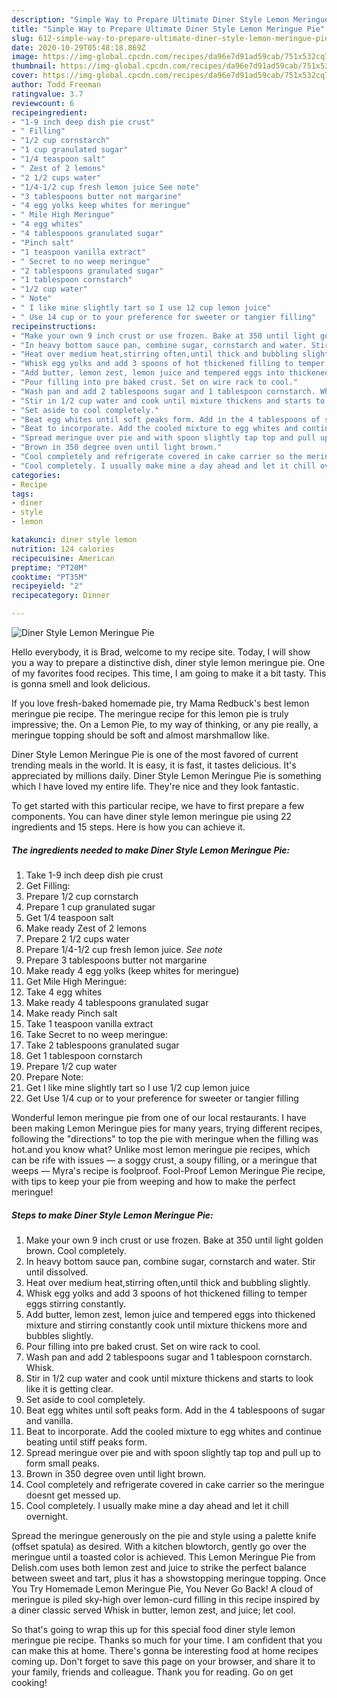 ```yaml
---
description: "Simple Way to Prepare Ultimate Diner Style Lemon Meringue Pie"
title: "Simple Way to Prepare Ultimate Diner Style Lemon Meringue Pie"
slug: 612-simple-way-to-prepare-ultimate-diner-style-lemon-meringue-pie
date: 2020-10-29T05:48:18.869Z
image: https://img-global.cpcdn.com/recipes/da96e7d91ad59cab/751x532cq70/diner-style-lemon-meringue-pie-recipe-main-photo.jpg
thumbnail: https://img-global.cpcdn.com/recipes/da96e7d91ad59cab/751x532cq70/diner-style-lemon-meringue-pie-recipe-main-photo.jpg
cover: https://img-global.cpcdn.com/recipes/da96e7d91ad59cab/751x532cq70/diner-style-lemon-meringue-pie-recipe-main-photo.jpg
author: Todd Freeman
ratingvalue: 3.7
reviewcount: 6
recipeingredient:
- "1-9 inch deep dish pie crust"
- " Filling"
- "1/2 cup cornstarch"
- "1 cup granulated sugar"
- "1/4 teaspoon salt"
- " Zest of 2 lemons"
- "2 1/2 cups water"
- "1/4-1/2 cup fresh lemon juice See note"
- "3 tablespoons butter not margarine"
- "4 egg yolks keep whites for meringue"
- " Mile High Meringue"
- "4 egg whites"
- "4 tablespoons granulated sugar"
- "Pinch salt"
- "1 teaspoon vanilla extract"
- " Secret to no weep meringue"
- "2 tablespoons granulated sugar"
- "1 tablespoon cornstarch"
- "1/2 cup water"
- " Note"
- " I like mine slightly tart so I use 12 cup lemon juice"
- " Use 14 cup or to your preference for sweeter or tangier filling"
recipeinstructions:
- "Make your own 9 inch crust or use frozen. Bake at 350 until light golden brown. Cool completely."
- "In heavy bottom sauce pan, combine sugar, cornstarch and water. Stir until dissolved."
- "Heat over medium heat,stirring often,until thick and bubbling slightly."
- "Whisk egg yolks and add 3 spoons of hot thickened filling to temper eggs stirring constantly."
- "Add butter, lemon zest, lemon juice and tempered eggs into thickened mixture and stirring constantly cook until mixture thickens more and bubbles slightly."
- "Pour filling into pre baked crust. Set on wire rack to cool."
- "Wash pan and add 2 tablespoons sugar and 1 tablespoon cornstarch. Whisk."
- "Stir in 1/2 cup water and cook until mixture thickens and starts to look like it is getting clear."
- "Set aside to cool completely."
- "Beat egg whites until soft peaks form. Add in the 4 tablespoons of sugar and vanilla."
- "Beat to incorporate. Add the cooled mixture to egg whites and continue beating until stiff peaks form."
- "Spread meringue over pie and with spoon slightly tap top and pull up to form small peaks."
- "Brown in 350 degree oven until light brown."
- "Cool completely and refrigerate covered in cake carrier so the meringue doesnt get messed up."
- "Cool completely. I usually make mine a day ahead and let it chill overnight."
categories:
- Recipe
tags:
- diner
- style
- lemon

katakunci: diner style lemon 
nutrition: 124 calories
recipecuisine: American
preptime: "PT20M"
cooktime: "PT35M"
recipeyield: "2"
recipecategory: Dinner

---
```



![Diner Style Lemon Meringue Pie](https://img-global.cpcdn.com/recipes/da96e7d91ad59cab/751x532cq70/diner-style-lemon-meringue-pie-recipe-main-photo.jpg)

Hello everybody, it is Brad, welcome to my recipe site. Today, I will show you a way to prepare a distinctive dish, diner style lemon meringue pie. One of my favorites food recipes. This time, I am going to make it a bit tasty. This is gonna smell and look delicious.

If you love fresh-baked homemade pie, try Mama Redbuck&#39;s best lemon meringue pie recipe. The meringue recipe for this lemon pie is truly impressive; the. On a Lemon Pie, to my way of thinking, or any pie really, a meringue topping should be soft and almost marshmallow like.

Diner Style Lemon Meringue Pie is one of the most favored of current trending meals in the world. It is easy, it is fast, it tastes delicious. It's appreciated by millions daily. Diner Style Lemon Meringue Pie is something which I have loved my entire life. They're nice and they look fantastic.


To get started with this particular recipe, we have to first prepare a few components. You can have diner style lemon meringue pie using 22 ingredients and 15 steps. Here is how you can achieve it.

<!--inarticleads1-->

##### The ingredients needed to make Diner Style Lemon Meringue Pie:

1. Take 1-9 inch deep dish pie crust
1. Get  Filling:
1. Prepare 1/2 cup cornstarch
1. Prepare 1 cup granulated sugar
1. Get 1/4 teaspoon salt
1. Make ready  Zest of 2 lemons
1. Prepare 2 1/2 cups water
1. Prepare 1/4-1/2 cup fresh lemon juice. *See note*
1. Prepare 3 tablespoons butter not margarine
1. Make ready 4 egg yolks (keep whites for meringue)
1. Get  Mile High Meringue:
1. Take 4 egg whites
1. Make ready 4 tablespoons granulated sugar
1. Make ready Pinch salt
1. Take 1 teaspoon vanilla extract
1. Take  Secret to no weep meringue:
1. Take 2 tablespoons granulated sugar
1. Get 1 tablespoon cornstarch
1. Prepare 1/2 cup water
1. Prepare  Note:
1. Get  I like mine slightly tart so I use 1/2 cup lemon juice
1. Get  Use 1/4 cup or to your preference for sweeter or tangier filling


Wonderful lemon meringue pie from one of our local restaurants. I have been making Lemon Meringue pies for many years, trying different recipes, following the &#34;directions&#34; to top the pie with meringue when the filling was hot.and you know what? Unlike most lemon meringue pie recipes, which can be rife with issues — a soggy crust, a soupy filling, or a meringue that weeps — Myra&#39;s recipe is foolproof. Fool-Proof Lemon Meringue Pie recipe, with tips to keep your pie from weeping and how to make the perfect meringue! 

<!--inarticleads2-->

##### Steps to make Diner Style Lemon Meringue Pie:

1. Make your own 9 inch crust or use frozen. Bake at 350 until light golden brown. Cool completely.
1. In heavy bottom sauce pan, combine sugar, cornstarch and water. Stir until dissolved.
1. Heat over medium heat,stirring often,until thick and bubbling slightly.
1. Whisk egg yolks and add 3 spoons of hot thickened filling to temper eggs stirring constantly.
1. Add butter, lemon zest, lemon juice and tempered eggs into thickened mixture and stirring constantly cook until mixture thickens more and bubbles slightly.
1. Pour filling into pre baked crust. Set on wire rack to cool.
1. Wash pan and add 2 tablespoons sugar and 1 tablespoon cornstarch. Whisk.
1. Stir in 1/2 cup water and cook until mixture thickens and starts to look like it is getting clear.
1. Set aside to cool completely.
1. Beat egg whites until soft peaks form. Add in the 4 tablespoons of sugar and vanilla.
1. Beat to incorporate. Add the cooled mixture to egg whites and continue beating until stiff peaks form.
1. Spread meringue over pie and with spoon slightly tap top and pull up to form small peaks.
1. Brown in 350 degree oven until light brown.
1. Cool completely and refrigerate covered in cake carrier so the meringue doesnt get messed up.
1. Cool completely. I usually make mine a day ahead and let it chill overnight.


Spread the meringue generously on the pie and style using a palette knife (offset spatula) as desired. With a kitchen blowtorch, gently go over the meringue until a toasted color is achieved. This Lemon Meringue Pie from Delish.com uses both lemon zest and juice to strike the perfect balance between sweet and tart, plus it has a showstopping meringue topping. Once You Try Homemade Lemon Meringue Pie, You Never Go Back! A cloud of meringue is piled sky-high over lemon-curd filling in this recipe inspired by a diner classic served Whisk in butter, lemon zest, and juice; let cool. 

So that's going to wrap this up for this special food diner style lemon meringue pie recipe. Thanks so much for your time. I am confident that you can make this at home. There's gonna be interesting food at home recipes coming up. Don't forget to save this page on your browser, and share it to your family, friends and colleague. Thank you for reading. Go on get cooking!
